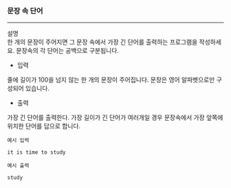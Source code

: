 ### 문장 속 단어

---
설명 <br>
한 개의 문장이 주어지면 그 문장 속에서 가장 긴 단어를 출력하는 프로그램을 작성하세요.
문장속의 각 단어는 공백으로 구분됩니다.

- 입력

줄에 길이가 100을 넘지 않는 한 개의 문장이 주어집니다.
문장은 영어 알파벳으로만 구성되어 있습니다.

- 출력

가장 긴 단어를 출력한다. 가장 길이가 긴 단어가 여러개일 경우 문장속에서 가장 앞쪽에 위치한 단어를 답으로 합니다.

```
예시 입력

it is time to study
```

```
예시 출력

study
```